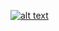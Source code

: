 [![alt text](https://drive.google.com/uc?id=0BymaV1_sEeUgeDRyX3J1bms0b3c/view?usp=sharing)](https://join.slack.com/doitinpublic/shared_invite/MTc0NTQ5NDkyMDAwLTE0OTMyNTQwNTAtMjhlMzgwNDQ2Yw)
